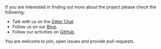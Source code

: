 If you are interested in finding out more about the project please check the following:

* Talk with us on the [Gitter Chat](https://gitter.im/bird-house/birdhouse).
* Follow us on our [Blog](https://medium.com/birdhouse-newsletter).
* Follow our activities on [GitHub](https://github.com/bird-house).

You are welcome to join, open issues and provide pull-requests.